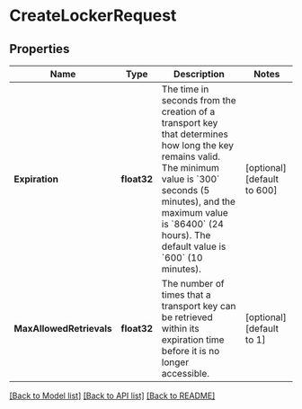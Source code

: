 # CreateLockerRequest

## Properties
Name | Type | Description | Notes
------------ | ------------- | ------------- | -------------
**Expiration** | **float32** | The time in seconds from the creation of a transport key that determines how long the key remains valid.     The minimum value is &#x60;300&#x60; seconds (5 minutes), and the maximum value is &#x60;86400&#x60; (24 hours). The default value is &#x60;600&#x60; (10 minutes). | [optional] [default to 600]
**MaxAllowedRetrievals** | **float32** | The number of times that a transport key can be retrieved within its expiration time before it is no longer accessible.  | [optional] [default to 1]

[[Back to Model list]](../README.md#documentation-for-models) [[Back to API list]](../README.md#documentation-for-api-endpoints) [[Back to README]](../README.md)


